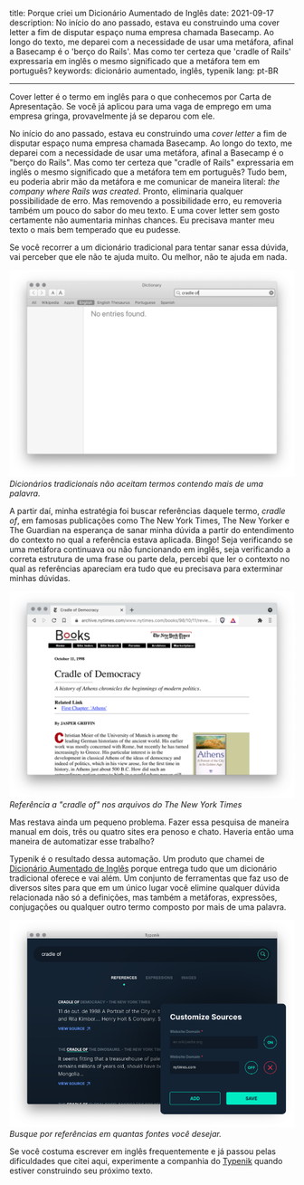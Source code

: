 title: Porque criei um Dicionário Aumentado de Inglês
date: 2021-09-17
description: No início do ano passado, estava eu construindo uma cover letter a fim de disputar espaço numa empresa chamada Basecamp. Ao longo do texto, me deparei com a necessidade de usar uma metáfora, afinal a Basecamp é o 'berço do Rails'. Mas como ter certeza que 'cradle of Rails' expressaria em inglês o mesmo significado que a metáfora tem em português?
keywords: dicionário aumentado, inglês, typenik
lang: pt-BR

---

Cover letter é o termo em inglês para o que conhecemos por Carta de Apresentação. Se você já aplicou para uma vaga de emprego em uma empresa gringa, provavelmente já se deparou com ele.

No início do ano passado, estava eu construindo uma *cover letter* a fim de disputar espaço numa empresa chamada Basecamp. Ao longo do texto, me deparei com a necessidade de usar uma metáfora, afinal a Basecamp é o "berço do Rails". Mas como ter certeza que "cradle of Rails" expressaria em inglês o mesmo significado que a metáfora tem em português? Tudo bem, eu poderia abrir mão da metáfora e me comunicar de maneira literal: *the company where Rails was created*. Pronto, eliminaria qualquer possibilidade de erro. Mas removendo a possibilidade erro, eu removeria também um pouco do sabor do meu texto. E uma cover letter sem gosto certamente não aumentaria minhas chances. Eu precisava manter meu texto o mais bem temperado que eu pudesse.

Se você recorrer a um dicionário tradicional para tentar sanar essa dúvida, vai perceber que ele não te ajuda muito. Ou melhor, não te ajuda em nada.

![Limitação de um Dicionário Tradicional](../../images/traditional-dictionary-limitation.png)  
_Dicionários tradicionais não aceitam termos contendo mais de uma palavra._

A partir daí, minha estratégia foi buscar referências daquele termo, *cradle of*, em famosas publicações como The New York Times, The New Yorker e The Guardian na esperança de sanar minha dúvida a partir do entendimento do contexto no qual a referência estava aplicada. Bingo! Seja verificando se uma metáfora continuava ou não funcionando em inglês, seja verificando a correta estrutura de uma frase ou parte dela, percebi que ler o contexto no qual as referências apareciam era tudo que eu precisava para exterminar minhas dúvidas.

!["cradle of" no nytimes.com](../../images/cradle-of-nytimes.png)  
_Referência a "cradle of" nos arquivos do The New York Times_

Mas restava ainda um pequeno problema. Fazer essa pesquisa de maneira manual em dois, três ou quatro sites era penoso e chato. Haveria então uma maneira de automatizar esse trabalho?

Typenik é o resultado dessa automação. Um produto que chamei de [Dicionário Aumentado de Inglês](https://typenik.com/blog/what-is-an-english-augmented-dictionary/) porque entrega tudo que um dicionário tradicional oferece e vai além. Um conjunto de ferramentas que faz uso de diversos sites para que em um único lugar você elimine qualquer dúvida relacionada não só a definições, mas também a metáforas, expressões, conjugações ou qualquer outro termo composto por mais de uma palavra.

!["cradle of" no typenik.com](../../images/cradle-of-typenik-custom-sources.png)  
_Busque por referências em quantas fontes você desejar._

Se você costuma escrever em inglês frequentemente e já passou pelas dificuldades que citei aqui, experimente a companhia do [Typenik](https://typenik.com) quando estiver construindo seu próximo texto.
